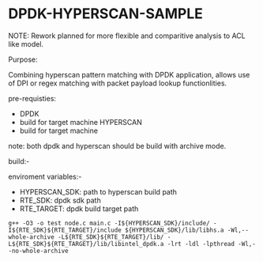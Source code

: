 # DPDK-HYPERSCAN-SAMPLE

NOTE: Rework planned for more flexible and comparitive analysis to ACL like model.

Purpose:

Combining hyperscan pattern matching with DPDK application, allows use of DPI or regex matching with packet payload lookup functionlities. 

pre-requisties:
 - DPDK
 - build for target machine
HYPERSCAN
 - build for target machine

note: both dpdk and hyperscan should be build with archive mode.

build:-

enviroment variables:-
 - HYPERSCAN_SDK: path to hyperscan build path
 - RTE_SDK: dpdk sdk path
 - RTE_TARGET: dpdk build target path
 
```g++ -O3 -o test node.c main.c -I${HYPERSCAN_SDK}/include/ -I${RTE_SDK}${RTE_TARGET}/include ${HYPERSCAN_SDK}/lib/libhs.a -Wl,--whole-archive -L${RTE_SDK}${RTE_TARGET}/lib/ -L${RTE_SDK}${RTE_TARGET}/lib/libintel_dpdk.a -lrt -ldl -lpthread -Wl,--no-whole-archive```
